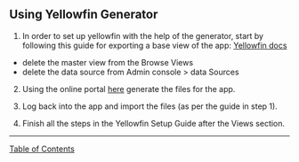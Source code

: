 ## Using Yellowfin Generator

1. In order to set up yellowfin with the help of the generator, start by following this guide for exporting a base view of the app: [Yellowfin docs](https://github.com/i-Sight/isight-self-service/blob/master/docs/yellowfin.md)

- delete the master view from the Browse Views
- delete the data source from Admin console > data Sources

2. Using the online portal [here](https://autobot.i-sight.com) generate the files for the app.

3. Log back into the app and import the files (as per the guide in step 1).

4. Finish all the steps in the Yellowfin Setup Guide after the Views section.

***
[Table of Contents](../README.md)